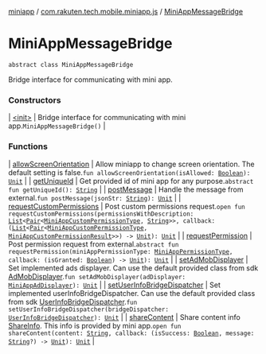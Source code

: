 [miniapp](../../index.md) / [com.rakuten.tech.mobile.miniapp.js](../index.md) / [MiniAppMessageBridge](./index.md)

# MiniAppMessageBridge

`abstract class MiniAppMessageBridge`

Bridge interface for communicating with mini app.

### Constructors

| [&lt;init&gt;](-init-.md) | Bridge interface for communicating with mini app.`MiniAppMessageBridge()` |

### Functions

| [allowScreenOrientation](allow-screen-orientation.md) | Allow miniapp to change screen orientation. The default setting is false.`fun allowScreenOrientation(isAllowed: `[`Boolean`](https://kotlinlang.org/api/latest/jvm/stdlib/kotlin/-boolean/index.html)`): `[`Unit`](https://kotlinlang.org/api/latest/jvm/stdlib/kotlin/-unit/index.html) |
| [getUniqueId](get-unique-id.md) | Get provided id of mini app for any purpose.`abstract fun getUniqueId(): `[`String`](https://kotlinlang.org/api/latest/jvm/stdlib/kotlin/-string/index.html) |
| [postMessage](post-message.md) | Handle the message from external.`fun postMessage(jsonStr: `[`String`](https://kotlinlang.org/api/latest/jvm/stdlib/kotlin/-string/index.html)`): `[`Unit`](https://kotlinlang.org/api/latest/jvm/stdlib/kotlin/-unit/index.html) |
| [requestCustomPermissions](request-custom-permissions.md) | Post custom permissions request.`open fun requestCustomPermissions(permissionsWithDescription: `[`List`](https://kotlinlang.org/api/latest/jvm/stdlib/kotlin.collections/-list/index.html)`<`[`Pair`](https://kotlinlang.org/api/latest/jvm/stdlib/kotlin/-pair/index.html)`<`[`MiniAppCustomPermissionType`](../../com.rakuten.tech.mobile.miniapp.permission/-mini-app-custom-permission-type/index.md)`, `[`String`](https://kotlinlang.org/api/latest/jvm/stdlib/kotlin/-string/index.html)`>>, callback: (`[`List`](https://kotlinlang.org/api/latest/jvm/stdlib/kotlin.collections/-list/index.html)`<`[`Pair`](https://kotlinlang.org/api/latest/jvm/stdlib/kotlin/-pair/index.html)`<`[`MiniAppCustomPermissionType`](../../com.rakuten.tech.mobile.miniapp.permission/-mini-app-custom-permission-type/index.md)`, `[`MiniAppCustomPermissionResult`](../../com.rakuten.tech.mobile.miniapp.permission/-mini-app-custom-permission-result/index.md)`>>) -> `[`Unit`](https://kotlinlang.org/api/latest/jvm/stdlib/kotlin/-unit/index.html)`): `[`Unit`](https://kotlinlang.org/api/latest/jvm/stdlib/kotlin/-unit/index.html) |
| [requestPermission](request-permission.md) | Post permission request from external.`abstract fun requestPermission(miniAppPermissionType: `[`MiniAppPermissionType`](../../com.rakuten.tech.mobile.miniapp.permission/-mini-app-permission-type/index.md)`, callback: (isGranted: `[`Boolean`](https://kotlinlang.org/api/latest/jvm/stdlib/kotlin/-boolean/index.html)`) -> `[`Unit`](https://kotlinlang.org/api/latest/jvm/stdlib/kotlin/-unit/index.html)`): `[`Unit`](https://kotlinlang.org/api/latest/jvm/stdlib/kotlin/-unit/index.html) |
| [setAdMobDisplayer](set-ad-mob-displayer.md) | Set implemented ads displayer. Can use the default provided class from sdk [AdMobDisplayer](../../com.rakuten.tech.mobile.miniapp.ads/-ad-mob-displayer/index.md).`fun setAdMobDisplayer(adDisplayer: `[`MiniAppAdDisplayer`](../../com.rakuten.tech.mobile.miniapp.ads/-mini-app-ad-displayer/index.md)`): `[`Unit`](https://kotlinlang.org/api/latest/jvm/stdlib/kotlin/-unit/index.html) |
| [setUserInfoBridgeDispatcher](set-user-info-bridge-dispatcher.md) | Set implemented userInfoBridgeDispatcher. Can use the default provided class from sdk [UserInfoBridgeDispatcher](../../com.rakuten.tech.mobile.miniapp.js.userinfo/-user-info-bridge-dispatcher/index.md).`fun setUserInfoBridgeDispatcher(bridgeDispatcher: `[`UserInfoBridgeDispatcher`](../../com.rakuten.tech.mobile.miniapp.js.userinfo/-user-info-bridge-dispatcher/index.md)`): `[`Unit`](https://kotlinlang.org/api/latest/jvm/stdlib/kotlin/-unit/index.html) |
| [shareContent](share-content.md) | Share content info [ShareInfo](#). This info is provided by mini app.`open fun shareContent(content: `[`String`](https://kotlinlang.org/api/latest/jvm/stdlib/kotlin/-string/index.html)`, callback: (isSuccess: `[`Boolean`](https://kotlinlang.org/api/latest/jvm/stdlib/kotlin/-boolean/index.html)`, message: `[`String`](https://kotlinlang.org/api/latest/jvm/stdlib/kotlin/-string/index.html)`?) -> `[`Unit`](https://kotlinlang.org/api/latest/jvm/stdlib/kotlin/-unit/index.html)`): `[`Unit`](https://kotlinlang.org/api/latest/jvm/stdlib/kotlin/-unit/index.html) |

